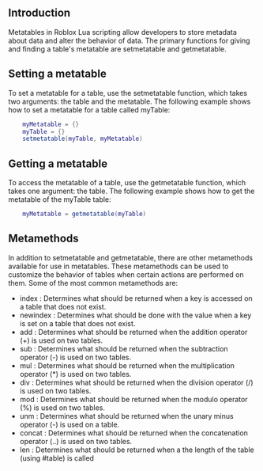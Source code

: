 Introduction
------------

Metatables in Roblox Lua scripting allow developers to store metadata about data and alter the behavior of data. The primary functions for giving and finding a table's metatable are setmetatable and getmetatable.

Setting a metatable
-------------------

To set a metatable for a table, use the setmetatable function, which takes two arguments: the table and the metatable. The following example shows how to set a metatable for a table called myTable:
```lua
    myMetatable = {}
    myTable = {}
    setmetatable(myTable, myMetatable)
```

Getting a metatable
-------------------

To access the metatable of a table, use the getmetatable function, which takes one argument: the table. The following example shows how to get the metatable of the myTable table:
```lua
    myMetatable = getmetatable(myTable)
```

Metamethods
-----------

In addition to setmetatable and getmetatable, there are other metamethods available for use in metatables. These metamethods can be used to customize the behavior of tables when certain actions are performed on them. Some of the most common metamethods are:

*   index : Determines what should be returned when a key is accessed on a table that does not exist.
*   newindex : Determines what should be done with the value when a key is set on a table that does not exist.
*   add : Determines what should be returned when the addition operator (+) is used on two tables.
*   sub : Determines what should be returned when the subtraction operator (-) is used on two tables.
*   mul : Determines what should be returned when the multiplication operator (*) is used on two tables.
*   div : Determines what should be returned when the division operator (/) is used on two tables.
*   mod : Determines what should be returned when the modulo operator (%) is used on two tables.
*   unm : Determines what should be returned when the unary minus operator (-) is used on a table.
*   concat : Determines what should be returned when the concatenation operator (..) is used on two tables.
*   len : Determines what should be returned when a the length of the table (using #table) is called
